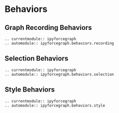 # Behaviors

## Graph Recording Behaviors

```{eval-rst}
.. currentmodule:: ipyforcegraph
.. automodule:: ipyforcegraph.behaviors.recording
```

## Selection Behaviors

```{eval-rst}
.. currentmodule:: ipyforcegraph
.. automodule:: ipyforcegraph.behaviors.selection
```

## Style Behaviors

```{eval-rst}
.. currentmodule:: ipyforcegraph
.. automodule:: ipyforcegraph.behaviors.style
```
